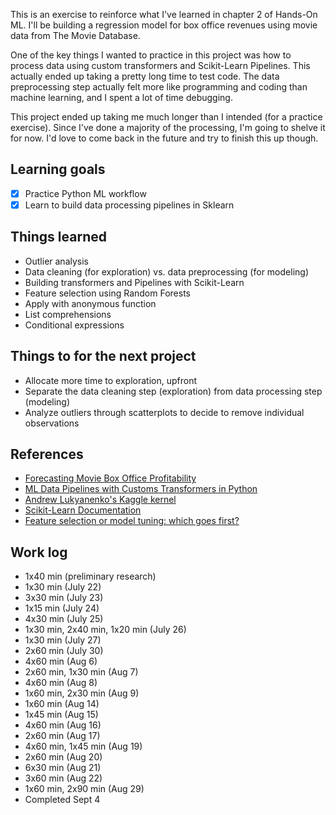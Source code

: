 This is an exercise to reinforce what I've learned in chapter 2 of Hands-On ML. I'll be building a regression model for box office revenues using movie data from The Movie Database. 

One of the key things I wanted to practice in this project was how to process data using custom transformers and Scikit-Learn Pipelines. This actually ended up taking a pretty long time to test code. The data preprocessing step actually felt more like programming and coding than machine learning, and I spent a lot of time debugging. 

This project ended up taking me much longer than I intended (for a practice exercise). Since I've done a majority of the processing, I'm going to shelve it for now. I'd love to come back in the future and try to finish this up though. 

## Learning goals

* [x] Practice Python ML workflow
* [x] Learn to build data processing pipelines in Sklearn

## Things learned

* Outlier analysis
* Data cleaning (for exploration) vs. data preprocessing (for modeling)
* Building transformers and Pipelines with Scikit-Learn
* Feature selection using Random Forests
* Apply with anonymous function
* List comprehensions
* Conditional expressions

## Things to for the next project

* Allocate more time to exploration, upfront
* Separate the data cleaning step (exploration) from data processing step (modeling)
* Analyze outliers through scatterplots to decide to remove individual observations

## References

* [Forecasting Movie Box Office Profitability](https://pdfs.semanticscholar.org/6d4f/1003fd164ffe30e2e45dd252715efecf9e61.pdf)
* [ML Data Pipelines with Customs Transformers in Python](https://towardsdatascience.com/custom-transformers-and-ml-data-pipelines-with-python-20ea2a7adb65)
* [Andrew Lukyanenko's Kaggle kernel](https://www.kaggle.com/artgor/eda-feature-engineering-and-model-interpretation)
* [Scikit-Learn Documentation](https://scikit-learn.org/stable/tutorial/statistical_inference/putting_together.html)
* [Feature selection or model tuning: which goes first?](https://stats.stackexchange.com/questions/264533/how-should-feature-selection-and-hyperparameter-optimization-be-ordered-in-the-m)

## Work log

* 1x40 min (preliminary research)
* 1x30 min (July 22)
* 3x30 min (July 23)
* 1x15 min (July 24)
* 4x30 min (July 25)
* 1x30 min, 2x40 min, 1x20 min (July 26)
* 1x30 min (July 27)
* 2x60 min (July 30)
* 4x60 min (Aug 6)
* 2x60 min, 1x30 min (Aug 7)
* 4x60 min (Aug 8)
* 1x60 min, 2x30 min (Aug 9)
* 1x60 min (Aug 14)
* 1x45 min (Aug 15)
* 4x60 min (Aug 16)
* 2x60 min (Aug 17)
* 4x60 min, 1x45 min (Aug 19)
* 2x60 min (Aug 20)
* 6x30 min (Aug 21)
* 3x60 min (Aug 22)
* 1x60 min, 2x90 min (Aug 29)
* Completed Sept 4